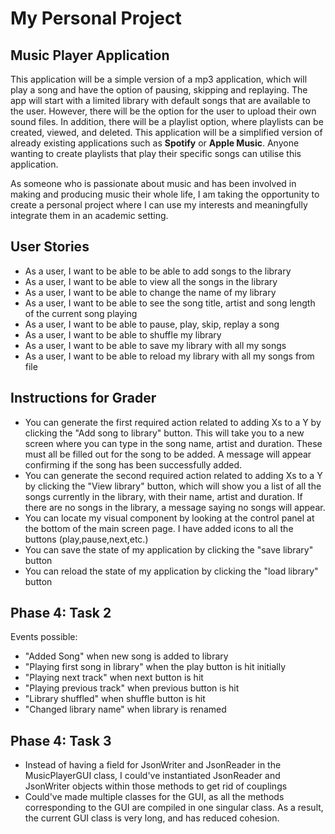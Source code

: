 # My Personal Project

## Music Player Application

This application will be a simple version of a mp3 application,
which will play a song and have the option of pausing, skipping and replaying.
The app will start with a limited library with default songs that are available to the user.
However, there will be the option for the user to upload their own sound files.
In addition, there will be a playlist option, where playlists can be created, viewed, and deleted. 
This application will be a simplified version of already existing applications such as **Spotify** or **Apple Music**.
Anyone wanting to create playlists that play their specific songs can utilise this application.

As someone who is passionate about music and has been involved in making and producing music their whole life, I am 
taking the opportunity to create a personal project where I can use my interests and meaningfully integrate them 
in an academic setting.


## User Stories
- As a user, I want to be able to be able to add songs to the library
- As a user, I want to be able to view all the songs in the library
- As a user, I want to be able to change the name of my library 
- As a user, I want to be able to see the song title, artist and song length of the current song playing
- As a user, I want to be able to pause, play, skip, replay a song
- As a user, I want to be able to shuffle my library
- As a user, I want to be able to save my library with all my songs 
- As a user, I want to be able to reload my library with all my songs from file

## Instructions for Grader
- You can generate the first required action related to adding Xs to a Y by clicking the "Add song to library" button. 
  This will take you to a new screen where you can type in the song name, artist and duration. These must all be 
  filled out for the song to be added. A message will appear confirming if the song has been successfully added.
- You can generate the second required action related to adding Xs to a Y by clicking the "View library" button, which 
  will show you a list of all the songs currently in the library, with their name, artist and duration.
  If there are no songs in the library, a message saying no songs will appear.
- You can locate my visual component by looking at the control panel at the bottom of the main screen page.
  I have added icons to all the buttons (play,pause,next,etc.)
- You can save the state of my application by clicking the "save library" button
- You can reload the state of my application by clicking the "load library" button

## Phase 4: Task 2
Events possible:
- "Added Song" when new song is added to library
- "Playing first song in library" when the play button is hit initially
- "Playing next track" when next button is hit
- "Playing previous track" when previous button is hit
- "Library shuffled" when shuffle button is hit
- "Changed library name" when library is renamed

## Phase 4: Task 3
- Instead of having a field for JsonWriter and JsonReader in the MusicPlayerGUI class, I could've instantiated 
  JsonReader and JsonWriter objects within those methods to get rid of couplings
- Could've made multiple classes for the GUI, as all the methods corresponding to the GUI are compiled in one singular 
  class. As a result, the current GUI class is very long, and has reduced cohesion.